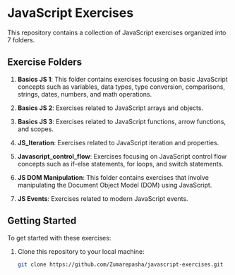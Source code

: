 # JavaScript Exercises

This repository contains a collection of JavaScript exercises organized into 7 folders.

## Exercise Folders

1. **Basics JS 1**: This folder contains exercises focusing on basic JavaScript concepts such as variables, data types, type conversion, comparisons, strings, dates, numbers, and math operations.

2. **Basics JS 2**: Exercises related to JavaScript arrays and objects.

3. **Basics JS 3**: Exercises related to JavaScript functions, arrow functions, and scopes.

4. **JS_Iteration**: Exercises related to JavaScript iteration and properties.

5. **Javascript_control_flow**: Exercises focusing on JavaScript control flow concepts such as if-else statements, for loops, and switch statements.

6. **JS DOM Manipulation**: This folder contains exercises that involve manipulating the Document Object Model (DOM) using JavaScript.

7. **JS Events**: Exercises related to modern JavaScript events.

## Getting Started

To get started with these exercises:

1. Clone this repository to your local machine:
   ```bash
   git clone https://github.com/Zumarepasha/javascript-exercises.git
